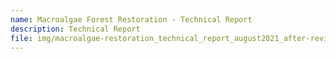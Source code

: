 ```yaml
---
name: Macroalgae Forest Restoration - Technical Report
description: Technical Report
file: img/macroalgae-restoration_technical_report_august2021_after-reviews.docx
---
```

